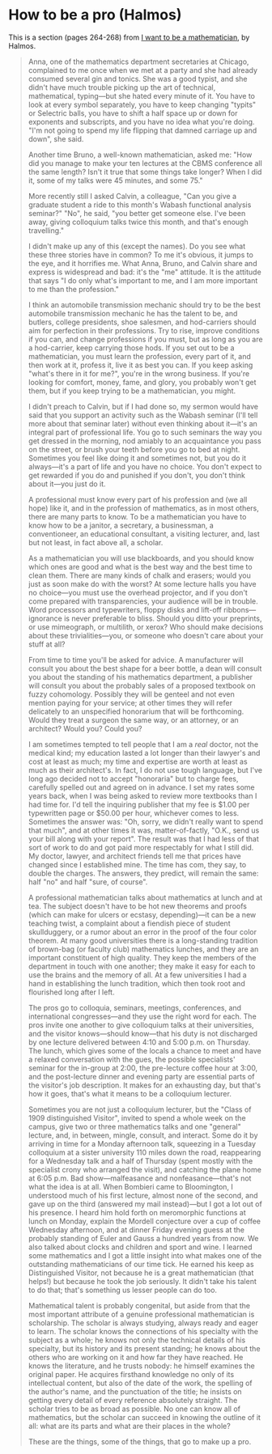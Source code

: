 # How to be a pro (Halmos)

This is a section (pages 264-268) from
[I want to be a mathematician][], by Halmos.

[I want to be a mathematician]: https://smile.amazon.com/I-Want-be-Mathematician-Automathography/dp/0387960783/

> Anna, one of the mathematics department secretaries at Chicago,
> complained to me once when we met at a party and she had already
> consumed several gin and tonics. She was a good typist, and she
> didn't have much trouble picking up the art of technical,
> mathematical, typing—but she hated every minute of it. You have to
> look at every symbol separately, you have to keep changing "typits"
> or Selectric balls, you have to shift a half space up or down for
> exponents and subscripts, and you have no idea what you're doing.
> "I'm not going to spend my life flipping that damned carriage up and
> down", she said.
>
> Another time Bruno, a well-known mathematician, asked me: "How did
> you manage to make your ten lectures at the CBMS conference all the
> same length? Isn't it true that some things take longer? When I did
> it, some of my talks were 45 minutes, and some 75."
>
> More recently still I asked Calvin, a colleague, "Can you give a
> graduate student a ride to this month's Wabash functional analysis
> seminar?" "No", he said, "you better get someone else. I've been
> away, giving colloquium talks twice this month, and that's enough
> travelling."
>
> I didn't make up any of this (except the names). Do you see what
> these three stories have in common? To me it's obvious, it jumps to
> the eye, and it horrifies me. What Anna, Bruno, and Calvin share and
> express is widespread and bad: it's the "me" attitude. It is the
> attitude that says "I do only what's important to me, and I am more
> important to me than the profession."
>
> I think an automobile transmission mechanic should try to be the
> best automobile transmission mechanic he has the talent to be, and
> butlers, college presidents, shoe salesmen, and hod-carriers should
> aim for perfection in their professions. Try to rise, improve
> conditions if you can, and change professions if you must, but as
> long as you are a hod-carrier, keep carrying those hods. If you set
> out to be a mathematician, you must learn the profession, every part
> of it, and then work at it, profess it, live it as best you can. If
> you keep asking "what's there in it for me?", you're in the wrong
> business. If you're looking for comfort, money, fame, and glory, you
> probably won't get them, but if you keep trying to be a
> mathematician, you might.
>
> I didn't preach to Calvin, but if I had done so, my sermon would
> have said that you support an activity such as the Wabash seminar
> (I'll tell more about that seminar later) without even thinking
> about it—it's an integral part of professional life. You go to such
> seminars the way you get dressed in the morning, nod amiably to an
> acquaintance you pass on the street, or brush your teeth before you
> go to bed at night. Sometimes you feel like doing it and sometimes
> not, but you do it always—it's a part of life and you have no
> choice. You don't expect to get rewarded if you do and punished if
> you don't, you don't think about it—you just do it.
>
> A professional must know every part of his profession and (we all
> hope) like it, and in the profession of mathematics, as in most
> others, there are many parts to know. To be a mathematician you have
> to know how to be a janitor, a secretary, a businessman, a
> conventioneer, an educational consultant, a visiting lecturer, and,
> last but not least, in fact above all, a scholar.
>
> As a mathematician you will use blackboards, and you should know
> which ones are good and what is the best way and the best time to
> clean them. There are many kinds of chalk and erasers; would you
> just as soon make do with the worst? At some lecture halls you have
> no choice—you must use the overhead projector, and if you don't come
> prepared with transparencies, your audience will be in trouble. Word
> processors and typewriters, floppy disks and lift-off
> ribbons—ignorance is never preferable to bliss. Should you ditto
> your preprints, or use mimeograph, or multilith, or xerox? Who
> should make decisions about these trivialities—you, or someone who
> doesn't care about your stuff at all?
>
> From time to time you'll be asked for advice. A manufacturer will
> consult you about the best shape for a beer bottle, a dean will
> consult you about the standing of his mathematics department, a
> publisher will consult you about the probably sales of a proposed
> textbook on fuzzy cohomology. Possibly they will be genteel and not
> even mention paying for your service; at other times they will refer
> delicately to an unspecified honorarium that will be forthcoming.
> Would they treat a surgeon the same way, or an attorney, or an
> architect? Would you? Could you?
>
> I am sometimes tempted to tell people that I am a _real_ doctor,
> not the medical kind; my education lasted a lot longer than their
> lawyer's and cost at least as much; my time and expertise are worth
> at least as much as their architect's. In fact, I do not use tough
> language, but I've long ago decided not to accept "honoraria" but to
> charge fees, carefully spelled out and agreed on in advance. I set
> my rates some years back, when I was being asked to review more
> textbooks than I had time for. I'd tell the inquiring publisher that
> my fee is $1.00 per typewritten page or $50.00 per hour, whichever
> comes to less. Sometimes the answer was: "Oh, sorry, we didn't
> really want to spend that much", and at other times it was,
> matter-of-factly, "O.K., send us your bill along with your report".
> The result was that I had less of that sort of work to do and got
> paid more respectably for what I still did. My doctor, lawyer, and
> architect friends tell me that prices have changed since I
> established mine. The time has com, they say, to double the charges.
> The answers, they predict, will remain the same: half "no" and half
> "sure, of course".
>
> A professional mathematician talks about mathematics at lunch and
> at tea. The subject doesn't have to be hot new theorems and proofs
> (which can make for ulcers or ecstasy, depending)—it can be a new
> teaching twist, a complaint about a fiendish piece of student
> skullduggery, or a rumor about an error in the proof of the four
> color theorem. At many good universities there is a long-standing
> tradition of brown-bag (or faculty club) mathematics lunches, and
> they are an important constituent of high quality. They keep the
> members of the department in touch with one another; they make it
> easy for each to use the brains and the memory of all. At a few
> universities I had a hand in establishing the lunch tradition, which
> then took root and flourished long after I left.
>
> The pros go to colloquia, seminars, meetings, conferences, and
> international congresses—and they use the right word for each. The
> pros invite one another to give colloquium talks at their
> universities, and the visitor knows—should know—that his duty is not
> discharged by one lecture delivered between 4:10 and 5:00 p.m. on
> Thursday. The lunch, which gives some of the locals a chance to meet
> and have a relaxed conversation with the gues, the possible
> specialists' seminar for the in-group at 2:00, the pre-lecture
> coffee hour at 3:00, and the post-lecture dinner and evening party
> are essential parts of the visitor's job description. It makes for
> an exhausting day, but that's how it goes, that's what it means to
> be a colloquium lecturer.
>
> Sometimes you are not just a colloquium lecturer, but the "Class of
> 1909 distinguished Visitor", invited to spend a whole week on the
> campus, give two or three mathematics talks and one "general"
> lecture, and, in between, mingle, consult, and interact. Some do it
> by arriving in time for a Monday afternoon talk, squeezing in a
> Tuesday colloquium at a sister university 110 miles down the road,
> reappearing for a Wednesday talk and a half of Thursday (spent
> mostly with the specialist crony who arranged the visit), and
> catching the plane home at 6:05 p.m. Bad show—malfeasance and
> nonfeasance—that's not what the idea is at all. When Bombieri came
> to Bloomington, I understood much of his first lecture, almost none
> of the second, and gave up on the third (answered my mail
> instead)—but I got a lot out of his presence. I heard him hold forth
> on meromorphic functions at lunch on Monday, explain the Mordell
> conjecture over a cup of coffee Wednesday afternoon, and at dinner
> Friday evening guess at the probably standing of Euler and Gauss a
> hundred years from now. We also talked about clocks and children and
> sport and wine. I learned some mathematics and I got a little
> insight into what makes one of the outstanding mathematicians of our
> time tick. He earned his keep as Distinguished Visitor, not because
> he is a great mathematician (that helps!) but because he took the
> job seriously. It didn't take his talent to do that; that's
> something us lesser people can do too.
>
> Mathematical talent is probably congenital, but aside from that the
> most important attribute of a genuine professional mathematician is
> scholarship. The scholar is always studying, always ready and eager
> to learn. The scholar knows the connections of his specialty with
> the subject as a whole; he knows not only the technical details of
> his specialty, but its history and its present standing; he knows
> about the others who are working on it and how far they have
> reached. He knows the literature, and he trusts nobody: he himself
> examines the original paper. He acquires firsthand knowledge no only
> of its intellectual content, but also of the date of the work, the
> spelling of the author's name, and the punctuation of the title; he
> insists on getting every detail of every reference absolutely
> straight. The scholar tries to be as broad as possible. No one can
> know all of mathematics, but the scholar can succeed in knowing the
> outline of it all: what are its parts and what are their places in
> the whole?
>
> These are the things, some of the things, that go to make up a
> pro.
